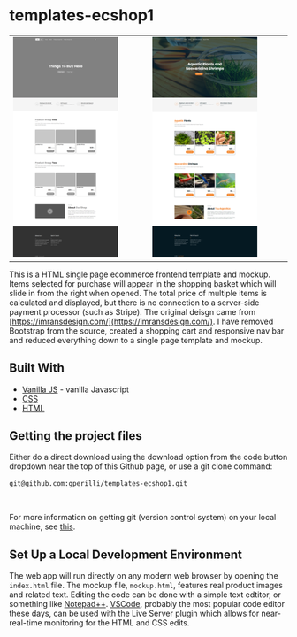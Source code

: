 # templates-ecshop1

|   |   |
|---|---|
| <img src="assets/img/template.png" width="80%" />   | <img src="assets/img/mockup.png" width="80%" />   |


This is a HTML single page ecommerce frontend template and mockup. Items selected for purchase will appear in the shopping basket which will slide in from the right when opened. The total price of multiple items is calculated and displayed, but there is no connection to a server-side payment processor (such as Stripe). The original deisgn came from [https://imransdesign.com/](https://imransdesign.com/). I have removed Bootstrap from the source, created a shopping cart and responsive nav bar and reduced everything down to a single page template and mockup. 



## Built With
- [Vanilla JS](https://developer.mozilla.org/en-US/docs/Web/JavaScript) - vanilla Javascript
- [CSS](https://developer.mozilla.org/en-US/docs/Web/CSS)
- [HTML](https://developer.mozilla.org/en-US/docs/Web/HTML)

## Getting the project files

Either do a direct download using the download option from the code button dropdown near the top of this Github page, or use a git clone command:
```
git@github.com:gperilli/templates-ecshop1.git
```
<br>

For more information on getting git (version control system) on your local machine, see [this](https://git-scm.com/book/en/v2/Getting-Started-Installing-Git).

## Set Up a Local Development Environment

The web app will run directly on any modern web browser by opening the `index.html` file. The mockup file, `mockup.html`, features real product images and related text.
Editing the code can be done with a simple text edtitor, or something like [Notepad++](https://notepad-plus-plus.org/). [VSCode](https://code.visualstudio.com/), probably the most popular code editor these days, can be used with the Live Server plugin which allows for near-real-time monitoring for the HTML and CSS edits.
